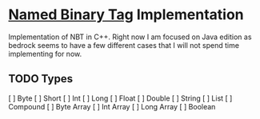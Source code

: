 # [Named Binary Tag](https://wiki.vg/NBT) Implementation

Implementation of NBT in C++. Right now I am focused on Java edition as bedrock seems
to have a few different cases that I will not spend time implementing for now.

## TODO Types
[ ] Byte
[ ] Short
[ ] Int
[ ] Long
[ ] Float
[ ] Double
[ ] String
[ ] List
[ ] Compound
[ ] Byte Array
[ ] Int Array
[ ] Long Array
[ ] Boolean
